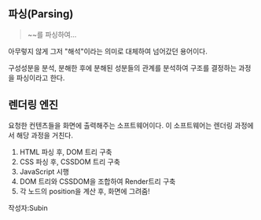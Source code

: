 ## 파싱(Parsing)

>~~를 파싱하여...

아무렇지 않게 그저 "해석"이라는 의미로 대체하여 넘어갔던 용어이다.

구성성분을 분석, 분해한 후에 분해된 성분들의 관계를 분석하여 구조를 결정하는 과정을 파싱이라고 한다.

## 렌더링 엔진

요청한 컨텐츠들을 화면에 출력해주는 소프트웨어이다. 이 소프트웨어는 렌더링 과정에서 해당 과정을 거친다.

1. HTML 파싱 후, DOM 트리 구축
2. CSS 파싱 후, CSSDOM 트리 구축
3. JavaScript 시행
4. DOM 트리와 CSSDOM을 조합하여 Render트리 구축 
5. 각 노드의 position을 계산 후, 화면에 그려줌!

작성자:Subin